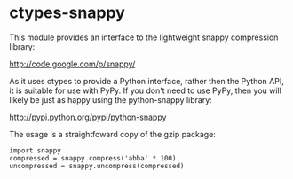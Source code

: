 ctypes-snappy
===================

This module provides an interface to the lightweight snappy compression
library:

http://code.google.com/p/snappy/

As it uses ctypes to provide a Python interface, rather then the Python API,
it is suitable for use with PyPy.  If you don't need to use PyPy, then you
will likely be just as happy using the python-snappy library:

http://pypi.python.org/pypi/python-snappy

The usage is a straightfoward copy of the gzip package:

    import snappy
    compressed = snappy.compress('abba' * 100)
    uncompressed = snappy.uncompress(compressed)
 
